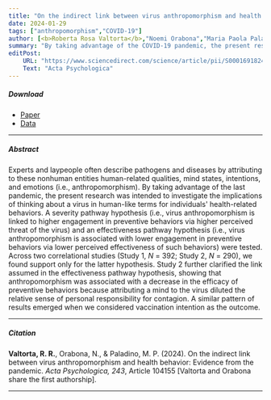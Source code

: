 ```yaml
---
title: "On the indirect link between virus anthropomorphism and health behavior: Evidence from the pandemic" 
date: 2024-01-29
tags: ["anthropomorphism","COVID-19"]
author: [<b>Roberta Rosa Valtorta</b>,"Noemi Orabona","Maria Paola Paladino"]
summary: "By taking advantage of the COVID-19 pandemic, the present research investigates the implications of thinking about a virus in human-like terms for individuals' health-related behaviors."
editPost:
    URL: "https://www.sciencedirect.com/science/article/pii/S0001691824000325"
    Text: "Acta Psychologica"
---
```


##### Download

<ul>
  <li><a href="subjectiveGini.pdf" target="_blank">Paper</a></li> 
  <li><a href="https://osf.io/hw3bd/" target="_blank">Data</a></li>
</ul>

---

##### Abstract

Experts and laypeople often describe pathogens and diseases by attributing to these nonhuman entities human-related qualities, mind states, intentions, and emotions (i.e., anthropomorphism). By taking advantage of the last pandemic, the present research was intended to investigate the implications of thinking about a virus in human-like terms for individuals' health-related behaviors. A severity pathway hypothesis (i.e., virus anthropomorphism is linked to higher engagement in preventive behaviors via higher perceived threat of the virus) and an effectiveness pathway hypothesis (i.e., virus anthropomorphism is associated with lower engagement in preventive behaviors via lower perceived effectiveness of such behaviors) were tested. Across two correlational studies (Study 1, *N* = 392; Study 2, *N* = 290), we found support only for the latter hypothesis. Study 2 further clarified the link assumed in the effectiveness pathway hypothesis, showing that anthropomorphism was associated with a decrease in the efficacy of preventive behaviors because attributing a mind to the virus diluted the relative sense of personal responsibility for contagion. A similar pattern of results emerged when we considered vaccination intention as the outcome.

---

##### Citation

**Valtorta, R. R.**, Orabona, N., & Paladino, M. P. (2024). On the indirect link between virus anthropomorphism and health behavior: Evidence from the pandemic. *Acta Psychologica, 243*, Article 104155 [Valtorta and Orabona share the first authorship].

---